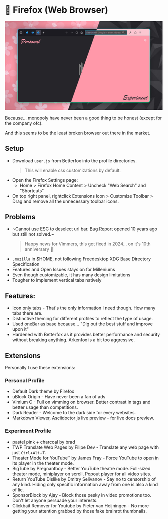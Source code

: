 # 🦊 Firefox (Web Browser)

![Firefox Web Browser](./assets/firefox.jpg)

Because... monopoly have never been a good thing to be honest (except for the company ofc).

And this seems to be the least broken browser out there in the market.

## Setup

- Download `user.js` from Betterfox into the profile directories.
  > This will enable css customizations by default.
- Open the Firefox Settings page:
  - Home > Firefox Home Content > Uncheck "Web Search" and "Shortcuts"
- On top right panel, rightclick Extensions icon > Customize Toolbar > Drag and remove all the unnecessary toolbar icons.

## Problems

- ~Cannot use ESC to deselect url bar. [Bug Report](https://bugzilla.mozilla.org/show_bug.cgi?id=1086524) opened 10 years ago but still not solved.~
  > Happy news for Vimmers, this got fixed in 2024... on it's 10th anniversary 🎉
- `.mozilla` in $HOME, not following Freedesktop XDG Base Directory Specification
- Features and Open Issues stays on for Milleniums
- Even though customizable, it has many design limitations
- Tougher to implement vertical tabs natively

## Features:

- Icon only tabs - That's the only information I need though. How many tabs there are.
- Distinctive theming for different profiles to reflect the type of usage.
- Used oneBar as base because... "Dig out the best stuff and improve upon it"
- Hardened with Betterfox as it provides better performance and security without breaking anything. Arkenfox is a bit too aggressive.

## Extensions

Personally I use these extensions:

### Personal Profile

- Default Dark theme by Firefox
- uBlock Origin - Have never been a fan of ads
- Vimium C - Full on vimming on browser. Better contrast in tags and better usage than competitions.
- Dark Reader - Welcome to the dark side for every websites.
- Markdown Viewer, Asciidoctor js live preview - for live docs preview.

### Experiment Profile

- pastel pink + charcoal by brad
- TWP Translate Web Pages by Filipe Dev - Translate any web page with just `Ctrl`+`Alt`+`T`.
- Theater Mode for YouTube™ by James Fray - Force YouTube to open in its player in the theater mode.
- BigTube by Pregnantboy - Better YouTube theatre mode. Full-sized theater mode, miniplayer on scroll, Popout player for all video sites.
- Return YouTube Dislike by Dmitry Selivanov - Say no to censorship of any kind. Hiding only specific information away from one is also a kind of lie.
- SponsorBlock by Ajay - Block those pesky in video promotions too. Don't let anyone persuade your interests.
- Clickbait Remover for Youtube by Pieter van Heijningen - No more getting your attention grabbed by those fake brainrot thumbnails.
